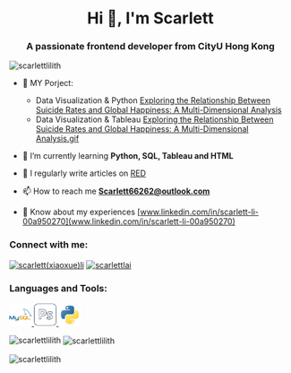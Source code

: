 <h1 align="center">Hi 👋, I'm Scarlett</h1>
<h3 align="center">A passionate frontend developer from CityU Hong Kong</h3>

<p align="left"> <img src="https://komarev.com/ghpvc/?username=scarlettlilith&label=Profile%20views&color=0e75b6&style=flat" alt="scarlettlilith" /> </p>

- 🔭 MY Porject:
    - Data Visualization & Python [Exploring the Relationship Between Suicide Rates and Global Happiness: A Multi-Dimensional Analysis](https://github.com/ScarlettLilith/6335Data-Visualization-Python-/blob/main/LiXiaoXue_data%20visualization.ipynb)
    - Data Visualization & Tableau [Exploring the Relationship Between Suicide Rates and Global Happiness: A Multi-Dimensional Analysis.gif](https://github.com/ScarlettLilith/6335Data-Visualization-Python-/blob/main/Tableau%20Dashboard.gif)

- 🌱 I’m currently learning **Python, SQL, Tableau and HTML**

- 📝 I regularly write articles on [RED](RED)

- 📫 How to reach me **Scarlett66262@outlook.com**

- 📄 Know about my experiences [www.linkedin.com/in/scarlett-li-00a950270](www.linkedin.com/in/scarlett-li-00a950270)

<h3 align="left">Connect with me:</h3>
<p align="left">
<a href="https://linkedin.com/in/scarlett(xiaoxue)li" target="blank"><img align="center" src="https://raw.githubusercontent.com/rahuldkjain/github-profile-readme-generator/master/src/images/icons/Social/linked-in-alt.svg" alt="scarlett(xiaoxue)li" height="30" width="40" /></a>
<a href="https://kaggle.com/scarlettlai" target="blank"><img align="center" src="https://raw.githubusercontent.com/rahuldkjain/github-profile-readme-generator/master/src/images/icons/Social/kaggle.svg" alt="scarlettlai" height="30" width="40" /></a>
</p>

<h3 align="left">Languages and Tools:</h3>
<p align="left"> <a href="https://www.mysql.com/" target="_blank" rel="noreferrer"> <img src="https://raw.githubusercontent.com/devicons/devicon/master/icons/mysql/mysql-original-wordmark.svg" alt="mysql" width="40" height="40"/> </a> <a href="https://www.photoshop.com/en" target="_blank" rel="noreferrer"> <img src="https://raw.githubusercontent.com/devicons/devicon/master/icons/photoshop/photoshop-line.svg" alt="photoshop" width="40" height="40"/> </a> <a href="https://www.python.org" target="_blank" rel="noreferrer"> <img src="https://raw.githubusercontent.com/devicons/devicon/master/icons/python/python-original.svg" alt="python" width="40" height="40"/> </a> </p>

<p><img align="left" src="https://github-readme-stats.vercel.app/api/top-langs?username=scarlettlilith&show_icons=true&locale=en&layout=compact" alt="scarlettlilith" /></p>

<p>&nbsp;<img align="center" src="https://github-readme-stats.vercel.app/api?username=scarlettlilith&show_icons=true&locale=en" alt="scarlettlilith" /></p>

<p><img align="center" src="https://github-readme-streak-stats.herokuapp.com/?user=scarlettlilith&" alt="scarlettlilith" /></p>
